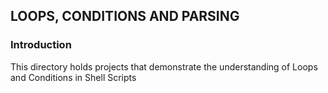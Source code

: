 ## LOOPS, CONDITIONS AND PARSING

### Introduction
This directory holds projects that demonstrate the 
understanding of Loops and Conditions in Shell Scripts
